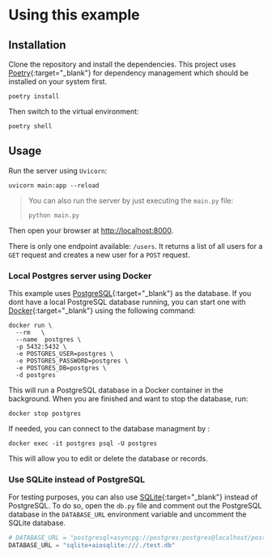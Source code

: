 # Using this example

## Installation

Clone the repository and install the dependencies. This project uses
[Poetry][poetry]{:target="_blank"} for dependency management which should be
installed on your system first.

```console
poetry install
```

Then switch to the virtual environment:

```console
poetry shell
```

## Usage

Run the server using `Uvicorn`:

```console
uvicorn main:app --reload
```

> You can also run the server by just executing the `main.py` file:
>
> ```console
> python main.py
> ```

Then open your browser at [http://localhost:8000](http://localhost:8000).

There is only one endpoint available: `/users`. It returns a list of all users
for a `GET` request and creates a new user for a `POST` request.

### Local Postgres server using Docker

This example uses [PostgreSQL][postgres]{:target="_blank"} as the database. If
you dont have a local PostgreSQL database running, you can start one with
[Docker][docker]{:target="_blank"} using the following command:

```console
docker run \
  --rm   \
  --name  postgres \
  -p 5432:5432 \
  -e POSTGRES_USER=postgres \
  -e POSTGRES_PASSWORD=postgres \
  -e POSTGRES_DB=postgres \
  -d postgres
```

This will run a PostgreSQL database in a Docker container in the background.
When you are finished and want to stop the database, run:

```console
docker stop postgres
```

If needed, you can connect to the database managment by :

```console
docker exec -it postgres psql -U postgres
```

This will allow you to edit or delete the database or records.

### Use SQLite instead of PostgreSQL

For testing purposes, you can also use [SQLite][sqlite]{:target="_blank"}
instead of PostgreSQL. To do so, open the `db.py` file and comment out the
PostgreSQL database in the `DATABASE_URL` environment variable and uncomment the
SQLite database.

```python
# DATABASE_URL = "postgresql+asyncpg://postgres:postgres@localhost/postgres"
DATABASE_URL = "sqlite+aiosqlite:///./test.db"
```

[poetry]: https://python-poetry.org/
[postgres]:https://www.postgresql.org/
[docker]:https://www.docker.com/
[sqlite]:https://www.sqlite.org/
